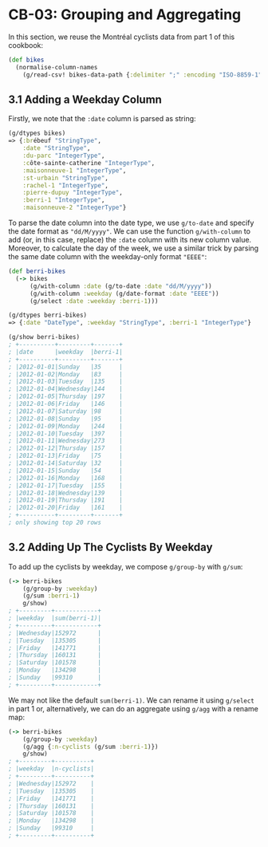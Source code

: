 # CB-03: Grouping and Aggregating

In this section, we reuse the Montréal cyclists data from part 1 of this cookbook:

```clojure
(def bikes
  (normalise-column-names
    (g/read-csv! bikes-data-path {:delimiter ";" :encoding "ISO-8859-1"})))
```

## 3.1 Adding a Weekday Column

Firstly, we note that the `:date` column is parsed as string:

```clojure
(g/dtypes bikes)
=> {:brébeuf "StringType",
    :date "StringType",
    :du-parc "IntegerType",
    :côte-sainte-catherine "IntegerType",
    :maisonneuve-1 "IntegerType",
    :st-urbain "StringType",
    :rachel-1 "IntegerType",
    :pierre-dupuy "IntegerType",
    :berri-1 "IntegerType",
    :maisonneuve-2 "IntegerType"}
```

To parse the date column into the date type, we use `g/to-date` and specify the date format as `"dd/M/yyyy"`. We can use the function `g/with-column` to add (or, in this case, replace) the `:date` column with its new column value. Moreover, to calculate the day of the week, we use a similar trick by parsing the same date column with the weekday-only format `"EEEE"`:

```clojure
(def berri-bikes
  (-> bikes
      (g/with-column :date (g/to-date :date "dd/M/yyyy"))
      (g/with-column :weekday (g/date-format :date "EEEE"))
      (g/select :date :weekday :berri-1)))

(g/dtypes berri-bikes)
=> {:date "DateType", :weekday "StringType", :berri-1 "IntegerType"}

(g/show berri-bikes)
; +----------+---------+-------+
; |date      |weekday  |berri-1|
; +----------+---------+-------+
; |2012-01-01|Sunday   |35     |
; |2012-01-02|Monday   |83     |
; |2012-01-03|Tuesday  |135    |
; |2012-01-04|Wednesday|144    |
; |2012-01-05|Thursday |197    |
; |2012-01-06|Friday   |146    |
; |2012-01-07|Saturday |98     |
; |2012-01-08|Sunday   |95     |
; |2012-01-09|Monday   |244    |
; |2012-01-10|Tuesday  |397    |
; |2012-01-11|Wednesday|273    |
; |2012-01-12|Thursday |157    |
; |2012-01-13|Friday   |75     |
; |2012-01-14|Saturday |32     |
; |2012-01-15|Sunday   |54     |
; |2012-01-16|Monday   |168    |
; |2012-01-17|Tuesday  |155    |
; |2012-01-18|Wednesday|139    |
; |2012-01-19|Thursday |191    |
; |2012-01-20|Friday   |161    |
; +----------+---------+-------+
; only showing top 20 rows
```

## 3.2 Adding Up The Cyclists By Weekday

To add up the cyclists by weekday, we compose `g/group-by` with `g/sum`:

```clojure
(-> berri-bikes
    (g/group-by :weekday)
    (g/sum :berri-1)
    g/show)
; +---------+------------+
; |weekday  |sum(berri-1)|
; +---------+------------+
; |Wednesday|152972      |
; |Tuesday  |135305      |
; |Friday   |141771      |
; |Thursday |160131      |
; |Saturday |101578      |
; |Monday   |134298      |
; |Sunday   |99310       |
; +---------+------------+
```

We may not like the default `sum(berri-1)`. We can rename it using `g/select` in part 1 or, alternatively, we can do an aggregate using `g/agg` with a rename map:

```clojure
(-> berri-bikes
    (g/group-by :weekday)
    (g/agg {:n-cyclists (g/sum :berri-1)})
    g/show)
; +---------+----------+
; |weekday  |n-cyclists|
; +---------+----------+
; |Wednesday|152972    |
; |Tuesday  |135305    |
; |Friday   |141771    |
; |Thursday |160131    |
; |Saturday |101578    |
; |Monday   |134298    |
; |Sunday   |99310     |
; +---------+----------+
```

